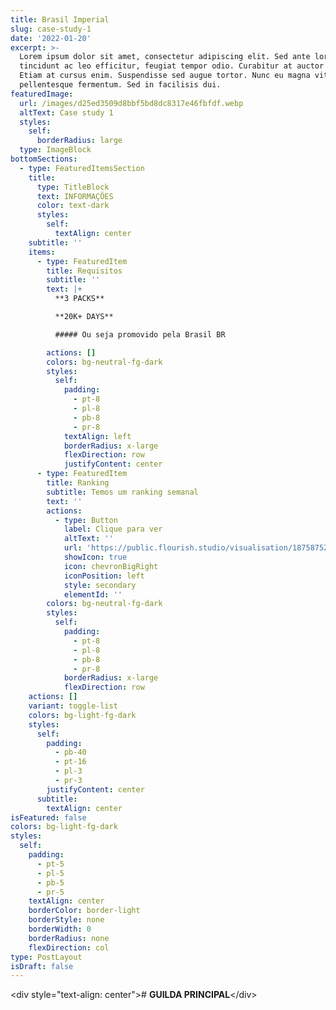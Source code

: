 ```yaml
---
title: Brasil Imperial
slug: case-study-1
date: '2022-01-20'
excerpt: >-
  Lorem ipsum dolor sit amet, consectetur adipiscing elit. Sed ante lorem,
  tincidunt ac leo efficitur, feugiat tempor odio. Curabitur at auctor sapien.
  Etiam at cursus enim. Suspendisse sed augue tortor. Nunc eu magna vitae lorem
  pellentesque fermentum. Sed in facilisis dui.
featuredImage:
  url: /images/d25ed3509d8bbf5bd8dc8317e46fbfdf.webp
  altText: Case study 1
  styles:
    self:
      borderRadius: large
  type: ImageBlock
bottomSections:
  - type: FeaturedItemsSection
    title:
      type: TitleBlock
      text: INFORMAÇÕES
      color: text-dark
      styles:
        self:
          textAlign: center
    subtitle: ''
    items:
      - type: FeaturedItem
        title: Requisitos
        subtitle: ''
        text: |+
          **3 PACKS**

          **20K+ DAYS**

          ##### Ou seja promovido pela Brasil BR

        actions: []
        colors: bg-neutral-fg-dark
        styles:
          self:
            padding:
              - pt-8
              - pl-8
              - pb-8
              - pr-8
            textAlign: left
            borderRadius: x-large
            flexDirection: row
            justifyContent: center
      - type: FeaturedItem
        title: Ranking
        subtitle: Temos um ranking semanal
        text: ''
        actions:
          - type: Button
            label: Clique para ver
            altText: ''
            url: 'https://public.flourish.studio/visualisation/18758752/'
            showIcon: true
            icon: chevronBigRight
            iconPosition: left
            style: secondary
            elementId: ''
        colors: bg-neutral-fg-dark
        styles:
          self:
            padding:
              - pt-8
              - pl-8
              - pb-8
              - pr-8
            borderRadius: x-large
            flexDirection: row
    actions: []
    variant: toggle-list
    colors: bg-light-fg-dark
    styles:
      self:
        padding:
          - pb-40
          - pt-16
          - pl-3
          - pr-3
        justifyContent: center
      subtitle:
        textAlign: center
isFeatured: false
colors: bg-light-fg-dark
styles:
  self:
    padding:
      - pt-5
      - pl-5
      - pb-5
      - pr-5
    textAlign: center
    borderColor: border-light
    borderStyle: none
    borderWidth: 0
    borderRadius: none
    flexDirection: col
type: PostLayout
isDraft: false
---
```

\<div style="text-align: center"># **GUILDA PRINCIPAL**\</div>

